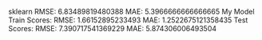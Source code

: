 sklearn
RMSE: 6.83489819480388
MAE: 5.3966666666666665
My Model
Train Scores:
        RMSE:  1.66152895233493
        MAE:  1.2522675121358435
Test Scores:
        RMSE:  7.390717541369229
        MAE:  5.874306006493504